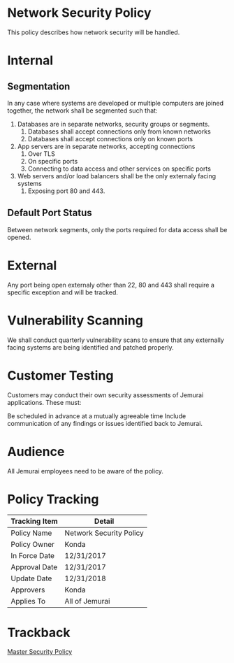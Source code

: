 # Network Security Policy

This policy describes how network security will be handled.

# Internal

## Segmentation

In any case where systems are developed or multiple computers are joined together, the network shall be segmented such that: 
1. Databases are in separate networks, security groups or segments.
    1. Databases shall accept connections only from known networks
    1. Databases shall accept connections only on known ports
1. App servers are in separate networks, accepting connections
    1. Over TLS
    1. On specific ports
    1. Connecting to data access and other services on specific ports
1. Web servers and/or load balancers shall be the only externaly facing systems
    1. Exposing port 80 and 443.

## Default Port Status

Between network segments, only the ports required for data access
shall be opened.

# External 
Any port being open externaly other than 22, 80 and 443 shall require a specific exception and will be tracked.

# Vulnerability Scanning

We shall conduct quarterly vulnerability scans to ensure that any externally facing systems are being identified and patched properly.

# Customer Testing
Customers may conduct their own security assessments of Jemurai applications. These must:

Be scheduled in advance at a mutually agreeable time
Include communication of any findings or issues identified back to Jemurai.

# Audience

All Jemurai employees need to be aware of the policy.

# Policy Tracking

| Tracking Item   | Detail |
|-----------------|--------|
| Policy Name     | Network Security Policy |
| Policy Owner    | Konda |
| In Force Date   | 12/31/2017 |
| Approval Date   | 12/31/2017 |
| Update Date     | 12/31/2018 |
| Approvers       | Konda |
| Applies To      | All of Jemurai |

# Trackback
[Master Security Policy](../Master_Security_Policy.md)